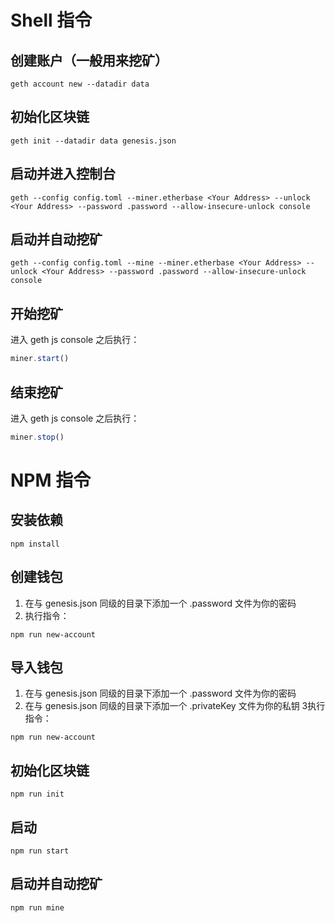 # Shell 指令
## 创建账户（一般用来挖矿）
``` shell
geth account new --datadir data
```
## 初始化区块链
``` shell
geth init --datadir data genesis.json
```
## 启动并进入控制台
``` shell
geth --config config.toml --miner.etherbase <Your Address> --unlock <Your Address> --password .password --allow-insecure-unlock console
```
## 启动并自动挖矿
``` shell
geth --config config.toml --mine --miner.etherbase <Your Address> --unlock <Your Address> --password .password --allow-insecure-unlock console
```
## 开始挖矿
进入 geth js console 之后执行：
``` javascript
miner.start()
```
## 结束挖矿
进入 geth js console 之后执行：
``` javascript
miner.stop()
```
# NPM 指令
## 安装依赖
``` shell
npm install
```
## 创建钱包
1. 在与 genesis.json 同级的目录下添加一个 .password 文件为你的密码
2. 执行指令：
``` 
npm run new-account
```
## 导入钱包
1. 在与 genesis.json 同级的目录下添加一个 .password 文件为你的密码
2. 在与 genesis.json 同级的目录下添加一个 .privateKey 文件为你的私钥
3执行指令：
``` 
npm run new-account
```
## 初始化区块链
```
npm run init
```
## 启动
```
npm run start
```
## 启动并自动挖矿
```
npm run mine
```
